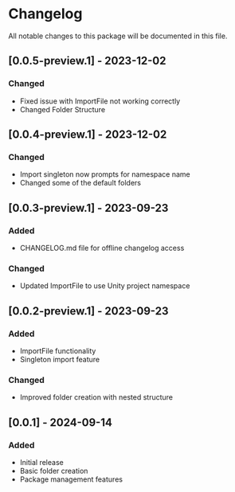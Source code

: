 ﻿# Changelog

All notable changes to this package will be documented in this file.

## [0.0.5-preview.1] - 2023-12-02

### Changed
- Fixed issue with ImportFile not working correctly
- Changed Folder Structure

## [0.0.4-preview.1] - 2023-12-02

### Changed
- Import singleton now prompts for namespace name
- Changed some of the default folders

## [0.0.3-preview.1] - 2023-09-23

### Added
- CHANGELOG.md file for offline changelog access

### Changed
- Updated ImportFile to use Unity project namespace

## [0.0.2-preview.1] - 2023-09-23

### Added
- ImportFile functionality
- Singleton import feature

### Changed
- Improved folder creation with nested structure

## [0.0.1] - 2024-09-14

### Added
- Initial release
- Basic folder creation
- Package management features
